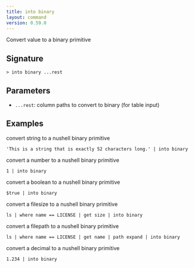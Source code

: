```yaml
---
title: into binary
layout: command
version: 0.59.0
---
```


Convert value to a binary primitive

## Signature

```> into binary ...rest```

## Parameters

 -  `...rest`: column paths to convert to binary (for table input)

## Examples

convert string to a nushell binary primitive
```shell
'This is a string that is exactly 52 characters long.' | into binary
```

convert a number to a nushell binary primitive
```shell
1 | into binary
```

convert a boolean to a nushell binary primitive
```shell
$true | into binary
```

convert a filesize to a nushell binary primitive
```shell
ls | where name == LICENSE | get size | into binary
```

convert a filepath to a nushell binary primitive
```shell
ls | where name == LICENSE | get name | path expand | into binary
```

convert a decimal to a nushell binary primitive
```shell
1.234 | into binary
```

